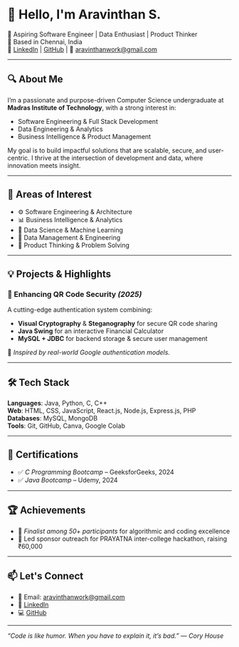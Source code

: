 # 👋 Hello, I'm Aravinthan S.

🚀 Aspiring Software Engineer | Data Enthusiast | Product Thinker  
📍 Based in Chennai, India  
🔗 [LinkedIn](http://www.linkedin.com/in/aravithan-s-b8422432b) | [GitHub](https://github.com/Aravinthan-creator) | 📧 aravinthanwork@gmail.com

---

## 🔍 About Me

I’m a passionate and purpose-driven Computer Science undergraduate at **Madras Institute of Technology**, with a strong interest in:

- Software Engineering & Full Stack Development  
- Data Engineering & Analytics  
- Business Intelligence & Product Management  

My goal is to build impactful solutions that are scalable, secure, and user-centric. I thrive at the intersection of development and data, where innovation meets insight.

---

## 🧠 Areas of Interest

- ⚙️ Software Engineering & Architecture  
- 📊 Business Intelligence & Analytics  
- 🧪 Data Science & Machine Learning  
- 💾 Data Management & Engineering  
- 🎯 Product Thinking & Problem Solving  

---

## 💡 Projects & Highlights

### 🔐 Enhancing QR Code Security *(2025)*
A cutting-edge authentication system combining:
- **Visual Cryptography** & **Steganography** for secure QR code sharing  
- **Java Swing** for an interactive Financial Calculator  
- **MySQL + JDBC** for backend storage & secure user management  

🎯 *Inspired by real-world Google authentication models.*

---

## 🛠️ Tech Stack

**Languages**: Java, Python, C, C++  
**Web**: HTML, CSS, JavaScript, React.js, Node.js, Express.js, PHP  
**Databases**: MySQL, MongoDB  
**Tools**: Git, GitHub, Canva, Google Colab  

---

## 📜 Certifications

- ✅ *C Programming Bootcamp* – GeeksforGeeks, 2024  
- ✅ *Java Bootcamp* – Udemy, 2024  

---

## 🏆 Achievements

- 🥇 *Finalist among 50+ participants* for algorithmic and coding excellence  
- 🤝 Led sponsor outreach for PRAYATNA inter-college hackathon, raising ₹60,000  

---

## 📫 Let's Connect

- 📧 Email: aravinthanwork@gmail.com  
- 🔗 [LinkedIn](http://www.linkedin.com/in/aravithan-s-b8422432b)  
- 💻 [GitHub](https://github.com/Aravinthan-creator)

---

*“Code is like humor. When you have to explain it, it’s bad.” — Cory House*
